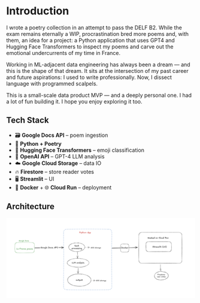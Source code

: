 # Introduction

I wrote a poetry collection in an attempt to pass the DELF B2. While the exam remains eternally a WIP, procrastination bred more poems and, with them, an idea for a project: a Python application that uses GPT4 and Hugging Face Transformers to inspect my poems and carve out the emotional undercurrents of my time in France.

Working in ML-adjacent data engineering has always been a dream — and this is the shape of that dream. It sits at the intersection of my past career and future aspirations: I used to write professionally. Now, I dissect language with programmed scalpels.

This is a small-scale data product MVP — and a deeply personal one. I had a lot of fun building it. I hope you enjoy exploring it too.

## Tech Stack

- 🗃️ **Google Docs API** – poem ingestion  
- 🐍 **Python + Poetry**  
- 🤗 **Hugging Face Transformers** – emoji classification  
- 🤖 **OpenAI API** – GPT-4 LLM analysis  
- ☁️ **Google Cloud Storage** – data IO  
- 🔥 **Firestore** – store reader votes
- 🖥️ **Streamlit** – UI  
- 🐳 **Docker** + 🌐 **Cloud Run** – deployment  


## Architecture

![Pipeline Diagram](graphics/architecture.png)

